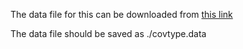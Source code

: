 The data file for this can be downloaded from [this link](https://archive.ics.uci.edu/ml/datasets/covertype)

The data file should be saved as ./covtype.data